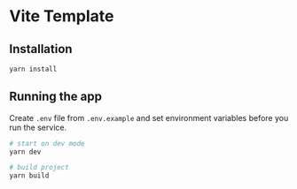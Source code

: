 # Vite Template

## Installation

```bash
yarn install
```

## Running the app

Create `.env` file from `.env.example` and set environment variables before you run the service.

```bash
# start on dev mode
yarn dev

# build project
yarn build
```

<!--
yarn create vite

yarn add eslint eslint-plugin-import eslint-plugin-react eslint-plugin-react-hooks eslint-plugin-jsx-a11y @typescript-eslint/eslint-plugin @typescript-eslint/parser -D -E

yarn add eslint-plugin-simple-import-sort eslint-config-airbnb eslint-config-airbnb-typescript -D -E

yarn add prettier prettier-plugin-tailwindcss -D -E

yarn add tailwindcss postcss autoprefixer -D -E
npx tailwindcss init -p

-.editorconfig
-.eslintignore
-.eslintrc.json
-.prettierignore
-.prettier.config.js
 -->
